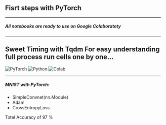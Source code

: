 ## Fisrt steps with PyTorch
---
##### All notebooks are ready to use on Google Colaboratoty

---
Sweet Timing with **Tqdm**
For easy understanding full process run cells one by one...
---
![PyTorch](https://img.shields.io/badge/PyTorch-EE4C2C?style=for-the-badge&logo=pytorch&logoColor=white) ![Python](https://img.shields.io/badge/python-3670A0?style=for-the-badge&logo=python&logoColor=ffdd54)  ![Colab](https://img.shields.io/badge/google_colaboratory-F9AB00?style=for-the-badge&logo=google-colab&logoColor=white)

---
##### MNIST with PyTorch:
- SimpleConvnet(nn.Module)
- Adam
- CrossEntropyLoss

Totel Accuracy of 97 %
